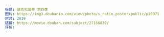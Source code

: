 ```yaml
---
标题: 瑞克和莫蒂 第四季
图片: https://img3.doubanio.com/view/photo/s_ratio_poster/public/p2607141792.webp
时时: 2019
链接: https://movie.douban.com/subject/27166039/
评价:
---
```


